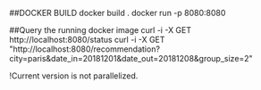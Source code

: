 

##DOCKER BUILD
docker build .
docker run -p 8080:8080 <image>

##Query the running docker image
curl -i -X GET http://localhost:8080/status
curl -i -X GET "http://localhost:8080/recommendation?city=paris&date_in=20181201&date_out=20181208&group_size=2"

!Current version is not parallelized.